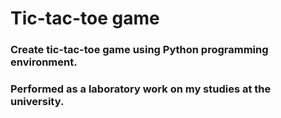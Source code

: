 # Tic-tac-toe game

### Create tic-tac-toe game using Python programming environment.

### Performed as a laboratory work on my studies at the university.